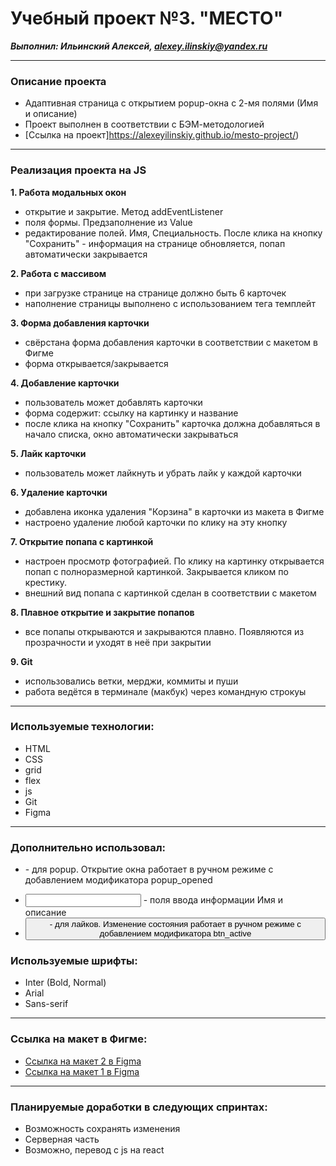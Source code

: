 # Учебный проект №3. "МЕСТО"
***Выполнил: Ильинский Алексей, alexey.ilinskiy@yandex.ru***

---
### Описание проекта
* Адаптивная страница c открытием popup-окна с 2-мя полями (Имя и описание) 
* Проект выполнен в соответствии с БЭМ-методологией
* [Ссылка на проект]https://alexeyilinskiy.github.io/mesto-project/)

---
### Реализация проекта на JS

**1. Работа модальных окон**
* открытие и закрытие. Метод addEventListener
* поля формы. Предзаполнение из Value
* редактирование полей. Имя, Специальность. После клика на кнопку "Сохранить" - информация на странице обновляется, попап автоматически закрывается

**2. Работа с массивом**
* при загрузке странице на странице должно быть 6 карточек
* наполнение страницы выполнено с использованием тега темплейт 

**3. Форма добавления карточки**
* свёрстана форма добавления карточки в соответствии с макетом в Фигме
* форма открывается/закрывается

**4. Добавление карточки**
* пользователь может добавлять карточки
* форма содержит: ссылку на картинку и название
* после клика на кнопку "Сохранить" карточка должна добавляться в начало списка, окно автоматически закрываться

**5. Лайк карточки**
* пользователь может лайкнуть и убрать лайк у каждой карточки

**6. Удаление карточки**
* добавлена иконка удаления "Корзина" в карточки из макета в Фигме
* настроено удаление любой карточки по клику на эту кнопку

**7. Открытие попапа с картинкой**
* настроен просмотр фотографией. По клику на картинку открывается попап с полноразмерной картинкой. Закрывается кликом по крестику.
* внешний вид попапа с картинкой сделан в соответствии с макетом

**8. Плавное открытие и закрытие попапов**
* все попапы открываются и закрываются плавно. Появляются из прозрачности и уходят в неё при закрытии

**9. Git**
* использовались ветки, мерджи, коммиты и пуши
* работа ведётся в терминале (макбук) через командную строкуы


---
### Используемые технологии: 
* HTML
* CSS
* grid
* flex
* js
* Git
* Figma

---
### Дополнительно использовал:
* <form> - для popup. Открытие окна работает в ручном режиме с добавлением модификатора popup_opened
* <input> - поля ввода информации Имя и описание
* <button> - для лайков. Изменение состояния работает в ручном режиме с добавлением модификатора btn_active

### Используемые шрифты:
* Inter (Bold, Normal)
* Arial
* Sans-serif

---
### Ссылка на макет в Фигме:

* [Ссылка на макет 2 в Figma](https://www.figma.com/file/bjyvbKKJN2naO0ucURl2Z0/JavaScript.-Sprint-5?node-id=0%3A1)
* [Ссылка на макет 1 в Figma](https://www.figma.com/file/2cn9N9jSkmxD84oJik7xL7/JavaScript.-Sprint-4?node-id=28212%3A326)

---
### Планируемые доработки в следующих спринтах:
* Возможность сохранять изменения
* Серверная часть
* Возможно, перевод с js на react
